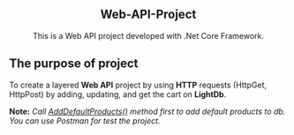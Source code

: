<h2 align="center"> Web-API-Project </h2>
<p align="center">This is a Web API project developed with .Net Core Framework.</p>

## The purpose of project

<p>To create a layered <b>Web API</b> project by using <b>HTTP</b> requests (HttpGet, HttpPost)
by adding, updating, and get the cart on <b>LightDb</b>.</p>

**Note:** *Call [AddDefaultProducts()](https://github.com/caglardurmus/LiteDbApiProject/blob/master/MyProject.Api/Controllers/ProductsController.cs)
method first to add default products to db. You can use Postman for test the project.*
